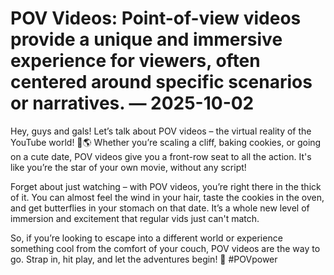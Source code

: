 # POV Videos: Point-of-view videos provide a unique and immersive experience for viewers, often centered around specific scenarios or narratives. — 2025-10-02

Hey, guys and gals! Let’s talk about POV videos – the virtual reality of the YouTube world! 🎥🌎 Whether you’re scaling a cliff, baking cookies, or going on a cute date, POV videos give you a front-row seat to all the action. It's like you’re the star of your own movie, without any script!

Forget about just watching – with POV videos, you’re right there in the thick of it. You can almost feel the wind in your hair, taste the cookies in the oven, and get butterflies in your stomach on that date. It’s a whole new level of immersion and excitement that regular vids just can't match.

So, if you’re looking to escape into a different world or experience something cool from the comfort of your couch, POV videos are the way to go. Strap in, hit play, and let the adventures begin! 🚀 #POVpower